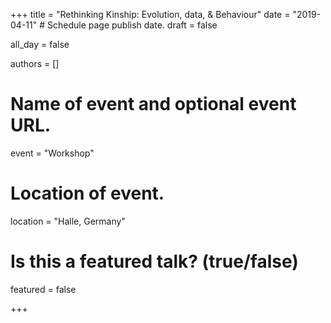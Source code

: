 +++
title = "Rethinking Kinship: Evolution, data, & Behaviour"
date = "2019-04-11"  # Schedule page publish date.
draft = false
           
all_day = false
           
authors = []
           
# Name of event and optional event URL.
event = "Workshop"
           
# Location of event.
location = "Halle, Germany"
           
# Is this a featured talk? (true/false)
featured = false
           
+++
